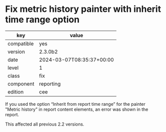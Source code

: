 [//]: # (werk v2)
# Fix metric history painter with inherit time range option

key        | value
---------- | ---
compatible | yes
version    | 2.3.0b2
date       | 2024-03-07T08:35:37+00:00
level      | 1
class      | fix
component  | reporting
edition    | cee

If you used the option “Inherit from report time range” for the painter "Metric
history" in report content elements, an error was shown in the report.

This affected all previous 2.2 versions.